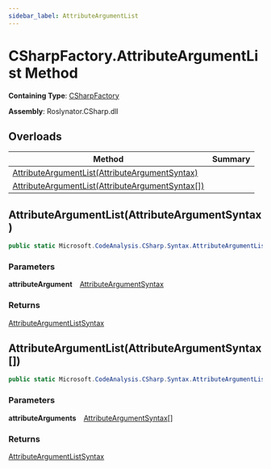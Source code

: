 ```yaml
---
sidebar_label: AttributeArgumentList
---
```


# CSharpFactory\.AttributeArgumentList Method

**Containing Type**: [CSharpFactory](../index.md)

**Assembly**: Roslynator\.CSharp\.dll

## Overloads

| Method | Summary |
| ------ | ------- |
| [AttributeArgumentList(AttributeArgumentSyntax)](#2798859368) | |
| [AttributeArgumentList(AttributeArgumentSyntax\[\])](#3209884174) | |

<a id="2798859368"></a>

## AttributeArgumentList\(AttributeArgumentSyntax\) 

```csharp
public static Microsoft.CodeAnalysis.CSharp.Syntax.AttributeArgumentListSyntax AttributeArgumentList(Microsoft.CodeAnalysis.CSharp.Syntax.AttributeArgumentSyntax attributeArgument)
```

### Parameters

**attributeArgument** &ensp; [AttributeArgumentSyntax](https://docs.microsoft.com/en-us/dotnet/api/microsoft.codeanalysis.csharp.syntax.attributeargumentsyntax)

### Returns

[AttributeArgumentListSyntax](https://docs.microsoft.com/en-us/dotnet/api/microsoft.codeanalysis.csharp.syntax.attributeargumentlistsyntax)

<a id="3209884174"></a>

## AttributeArgumentList\(AttributeArgumentSyntax\[\]\) 

```csharp
public static Microsoft.CodeAnalysis.CSharp.Syntax.AttributeArgumentListSyntax AttributeArgumentList(params Microsoft.CodeAnalysis.CSharp.Syntax.AttributeArgumentSyntax[] attributeArguments)
```

### Parameters

**attributeArguments** &ensp; [AttributeArgumentSyntax](https://docs.microsoft.com/en-us/dotnet/api/microsoft.codeanalysis.csharp.syntax.attributeargumentsyntax)\[\]

### Returns

[AttributeArgumentListSyntax](https://docs.microsoft.com/en-us/dotnet/api/microsoft.codeanalysis.csharp.syntax.attributeargumentlistsyntax)

